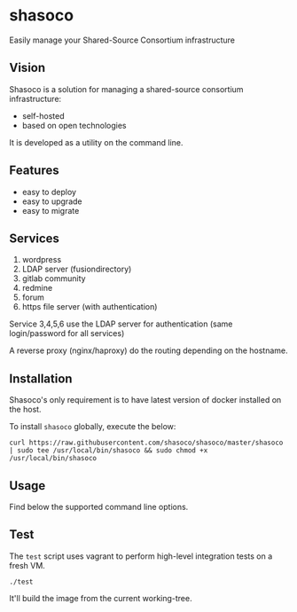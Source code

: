 # shasoco
Easily manage your Shared-Source Consortium infrastructure

## Vision

Shasoco is a solution for managing a shared-source consortium infrastructure:

 - self-hosted
 - based on open technologies

It is developed as a utility on the command line.

## Features

 - easy to deploy
 - easy to upgrade
 - easy to migrate

## Services

 1. wordpress
 2. LDAP server (fusiondirectory)
 3. gitlab community
 4. redmine
 5. forum
 6. https file server (with authentication)

Service 3,4,5,6 use the LDAP server for authentication (same login/password for all services)

A reverse proxy (nginx/haproxy) do the routing depending on the hostname.

## Installation

Shasoco's only requirement is to have latest version of docker installed on the host.

To install `shasoco` globally, execute the below:
```
curl https://raw.githubusercontent.com/shasoco/shasoco/master/shasoco | sudo tee /usr/local/bin/shasoco && sudo chmod +x /usr/local/bin/shasoco
```

## Usage

Find below the supported command line options.

## Test

The `test` script uses vagrant to perform high-level integration tests on a fresh VM.

    ./test

It'll build the image from the current working-tree.
